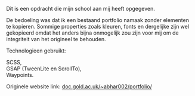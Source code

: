 Dit is een opdracht die mijn school aan mij heeft opgegeven.

De bedoeling was dat ik een bestaand portfolio namaak zonder elementen te kopieren.
Sommige properties zoals kleuren, fonts en dergelijke zijn wel gekopieerd omdat het anders bijna onmogelijk zou zijn voor
mij om de integriteit van het origineel te behouden.

Technologieen gebruikt:

SCSS,   
GSAP (TweenLite en ScrollTo),   
Waypoints.  
	
Originele website link: [doc.gold.ac.uk/~abhar002/portfolio/](http://doc.gold.ac.uk/~abhar002/portfolio/)
	




